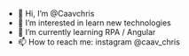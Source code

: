 - 👋 Hi, I’m @Caavchris
- 👀 I’m interested in learn new technologies
- 🌱 I’m currently learning RPA / Angular
- 📫 How to reach me: instagram @caav_chris

<!---
Caavchris/Caavchris is a ✨ special ✨ repository because its `README.md` (this file) appears on your GitHub profile.
You can click the Preview link to take a look at your changes.
--->
